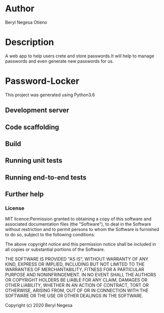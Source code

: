 # Author

Beryl Negesa Otieno

# Description

A web app to help users crete and store passwords.It will help to manage passwords and even generate new passwords for us.

# Password-Locker

This project was generated using Python3.6

## Development server



## Code scaffolding



## Build



## Running unit tests



## Running end-to-end tests



## Further help




### License
MIT licence:Permission granted to obtaining a copy of this software and associated documentation files (the "Software"), to deal in the Software without restriction and to permit persons to whom the Software is furnished to do so, subject to the following conditions:

The above copyright notice and this permission notice shall be included in all copies or substantial portions of the Software.

THE SOFTWARE IS PROVIDED "AS IS", WITHOUT WARRANTY OF ANY KIND, EXPRESS OR IMPLIED, INCLUDING BUT NOT LIMITED TO THE WARRANTIES OF MERCHANTABILITY, FITNESS FOR A PARTICULAR PURPOSE AND NONINFRINGEMENT. IN NO EVENT SHALL THE AUTHORS OR COPYRIGHT HOLDERS BE LIABLE FOR ANY CLAIM, DAMAGES OR OTHER LIABILITY, WHETHER IN AN ACTION OF CONTRACT, TORT OR OTHERWISE, ARISING FROM, OUT OF OR IN CONNECTION WITH THE SOFTWARE OR THE USE OR OTHER DEALINGS IN THE SOFTWARE.

Copyright (c) 2020 Beryl Negesa
